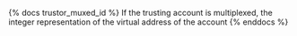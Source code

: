 {% docs trustor_muxed_id %}
If the trusting account is multiplexed, the integer representation of the virtual address of the account
{% enddocs %}
